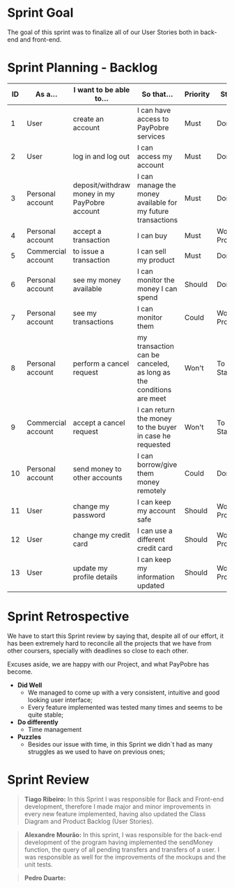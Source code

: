 # Sprint Goal

The goal of this sprint was to finalize all of our User Stories both in back-end and front-end.

# Sprint Planning - Backlog

| ID | As a… | I want to be able to… | So that… | Priority | Status |
|----|-------|-----------------------|----------|----------|--------|
| 1 | User | create an account | I can have access to PayPobre services | Must | Done |
| 2 | User | log in and log out | I can access my account | Must | Done |
| 3 | Personal account | deposit/withdraw money in my PayPobre account | I can manage the money available for my future transactions | Must | Done |
| 4 | Personal account | accept a transaction | I can buy | Must | Work in Progress |
| 5 | Commercial account | to issue a transaction | I can sell my product | Must | Done |
| 6 | Personal account | see my money available | I can monitor the money I can spend | Should | Done |
| 7 | Personal account | see my transactions | I can monitor them | Could | Work in Progress |
| 8 | Personal account | perform a cancel request | my transaction can be canceled, as long as the conditions are meet | Won't | To be Started |
| 9 | Commercial account | accept a cancel request | I can return the money to the buyer in case he requested | Won't | To be Started |
| 10 | Personal account | send money to other accounts | I can borrow/give them money remotely | Could | Done |
| 11 | User | change my password | I can keep my account safe | Should | Work in Progress |
| 12 | User | change my credit card | I can use a different credit card | Should | Work in Progress |
| 13 | User | update my profile details | I can keep my information updated | Should | Work in Progress |

# Sprint Retrospective

We have to start this Sprint review by saying that, despite all of our effort, it has been extremely hard to reconcile all the projects that we have from other coursers, specially with deadlines so close to each other.

Excuses aside, we are happy with our Project, and what PayPobre has become.

* **Did Well**
  * We managed to come up with a very consistent, intuitive and good looking user interface;
  * Every feature implemented was tested many times and seems to be quite stable;
* **Do differently**
  * Time management
* **Puzzles**
  * Besides our issue with time, in this Sprint we didn´t had as many struggles as we used to have on previous ones;

# Sprint Review

> **Tiago Ribeiro:** In this Sprint I was responsible for Back and Front-end development, therefore I made major and minor improvements in every new feature implemented, having also updated the Class Diagram and Product Backlog (User Stories).

> **Alexandre Mourão:** <span dir="">In this sprint, I was responsible for the back-end development of the program having implemented the sendMoney function, the query of all pending transfers and transfers of a user. I was responsible as well for the improvements of the mockups and the unit tests.</span>

> **Pedro Duarte:**